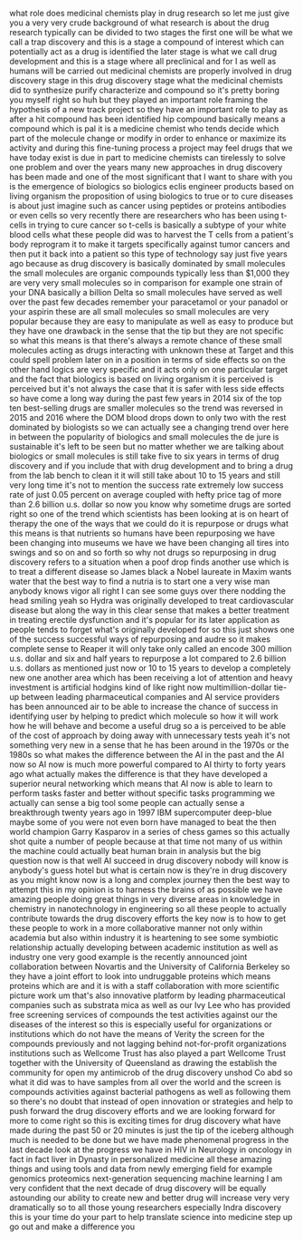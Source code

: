 
what role does medicinal chemists play
in drug research so let me just give you
a very very crude background of what
research is about the drug research
typically can be divided to two stages
the first one will be what we call a
trap discovery and this is a stage a
compound of interest which can
potentially act as a drug is identified
the later stage is what we call drug
development and this is a stage where
all preclinical and for I as well as
humans will be carried out medicinal
chemists are properly involved in drug
discovery stage in this drug discovery
stage what the medicinal chemists did to
synthesize purify characterize and
compound so it&#39;s pretty boring you
myself
right so huh but they played an
important role framing the hypothesis of
a new track project so they have an
important role to play as after a hit
compound has been identified hip
compound basically means a compound
which is pal
it is a medicine chemist who tends
decide which part of the molecule change
or modify in order to enhance or
maximize its activity and during this
fine-tuning process a project may feel
drugs that we have today exist is due in
part to medicine chemists can tirelessly
to solve one problem and over the years
many new approaches in drug discovery
has been made and one of the most
significant that I want to share with
you is the emergence of biologics so
biologics
eclis engineer products based on living
organism the proposition of using
biologics to true or to cure diseases is
about just imagine such as cancer using
peptides or proteins antibodies or even
cells so very recently there are
researchers who has been using t-cells
in trying to cure cancer
so t-cells is basically a subtype of
your white blood cells what these people
did was to harvest the T cells from a
patient&#39;s body reprogram it to make it
targets specifically against tumor
cancers and then put it back into a
patient so this type of technology say
just five years ago because as drug
discovery is basically dominated by
small molecules the small molecules are
organic compounds typically less than
$1,000 they are very very small
molecules so in comparison for example
one strain of your DNA basically a
billion Delta so small molecules have
served as well over the past few decades
remember your paracetamol
or your panadol or your aspirin these
are all small molecules so small
molecules are very popular because they
are easy to manipulate as well as easy
to produce but they have one drawback in
the sense that the tip but they are not
specific so what this means is that
there&#39;s always a remote chance of these
small molecules acting as drugs
interacting with unknown these
at Target and this could spell problem
later on in a position in terms of side
effects so on the other hand logics are
very specific and it acts only on one
particular target and the fact that
biologics is based on living organism it
is perceived is perceived but it&#39;s not
always the case that it is safer with
less side effects so have come a long
way during the past few years in 2014
six of the top ten best-selling drugs
are smaller molecules so the trend was
reversed in 2015 and 2016 where the DOM
blood drops down to only two with the
rest dominated by biologists so we can
actually see a changing trend over here
in between the popularity of biologics
and small molecules the de jure is
sustainable it&#39;s left to be seen but no
matter whether we are talking about
biologics or small molecules is still
take five to six years in terms of drug
discovery and if you include that with
drug development and to bring a drug
from the lab bench to clean it it will
still take about 10 to 15 years and
still very long time it&#39;s not to mention
the success rate extremely low success
rate of just 0.05 percent on average
coupled with hefty price tag of more
than 2.6 billion u.s. dollar
so now you know why sometime drugs are
sorted right so one of the trend which
scientists has been looking at is on
heart of therapy the one of the ways
that we could do it is repurpose or
drugs what this means is that
nutrients so humans have been
repurposing we have been changing into
museums we have we have been changing
all tires into swings and so on and so
forth so why not drugs
so repurposing in drug discovery refers
to a situation when a poof drop finds
another use which is to treat a
different disease so James black a Nobel
laureate in Maxim wants water that the
best way to find a nutria is to start
one a very wise man anybody knows vigor
all right I can see some guys over there
nodding the head smiling yeah so Hydra
was originally developed to treat
cardiovascular disease but along the way
in this clear sense that makes a better
treatment in treating erectile
dysfunction and it&#39;s popular for its
later application as people tends to
forget what&#39;s originally developed for
so this just shows one of the success
successful ways of repurposing and audre
so it makes complete sense to Reaper it
will only take only called an encode 300
million u.s. dollar and six and half
years to repurpose a lot compared to 2.6
billion u.s. dollars as mentioned just
now or 10 to 15 years to develop a
completely new one another area which
has been receiving a lot of attention
and heavy investment is artificial
hodgins kind of like right now
multimillion-dollar tie-up between
leading pharmaceutical companies and AI
service providers has been announced air
to be able to increase the chance of
success in identifying user by helping
to predict which molecule so how it will
work how he will behave and become a
useful drug so a is perceived to be able
of the cost of approach by doing away
with unnecessary tests yeah it&#39;s not
something very new in a sense that he
has been around in the 1970s or the
1980s so what makes the difference
between the AI in the past and the AI
now so AI now is much more powerful
compared to AI thirty to forty years ago
what actually makes the difference is
that they have developed a superior
neural networking which means that AI
now is able to learn to perform tasks
faster and better without specific tasks
programming we actually can sense a big
tool some people can actually sense a
breakthrough twenty years ago in 1997
IBM supercomputer deep-blue maybe some
of you were not even born have managed
to beat the then world champion Garry
Kasparov in a series of chess games so
this actually shot quite a number of
people because at that time not many of
us within the machine could actually
beat human brain in analysis
but the big question now is that well AI
succeed in drug discovery nobody will
know is anybody&#39;s guess hotel but what
is certain now is they&#39;re in drug
discovery as you might know now is a
long and complex journey then the best
way to attempt this in my opinion is to
harness the brains of as possible we
have amazing people doing great things
in very diverse areas in knowledge in
chemistry in nanotechnology in
engineering so all these people to
actually contribute towards the drug
discovery efforts the key now is to how
to get these people to work in a more
collaborative manner not only within
academia but also within industry it is
heartening to see some symbiotic
relationship actually developing between
academic institution as well as industry
one very good example is the recently
announced joint collaboration between
Novartis and the University of
California Berkeley so they have a joint
effort to look into undruggable proteins
which means proteins which are and it is
with a staff collaboration with more
scientific picture
work um that&#39;s also innovative platform
by leading pharmaceutical companies such
as substrata mica as well as our Ivy Lee
who has provided free screening services
of compounds the test activities against
our the diseases of the interest so this
is especially useful for organizations
or institutions which do not have the
means of Verity the screen for the
compounds previously and not lagging
behind not-for-profit organizations
institutions such as
Wellcome Trust has also played a part
Wellcome Trust together with the
University of Queensland as drawing the
establish the community for open my
antimicrob of the drug discovery unshod
Co abd so what it did was to have
samples from all over the world and the
screen is compounds activities against
bacterial pathogens as well as following
them so there&#39;s no doubt that instead of
open innovation or strategies and help
to push forward the drug discovery
efforts and we are looking forward for
more to come right so this is exciting
times for drug discovery what have made
during the past 50 or 20 minutes is just
the tip of the iceberg
although much is needed to be done but
we have made phenomenal progress in the
last decade look at the progress we have
in HIV in Neurology in oncology in fact
in fact liver in Dynasty in personalized
medicine all these amazing things and
using tools and data from newly emerging
field for example genomics proteomics
next-generation sequencing machine
learning I am very confident that the
next decade of drug discovery will be
equally astounding our ability to create
new and better drug will increase very
very dramatically so to all those young
researchers especially Indra discovery
this is your time do your part to help
translate science into medicine
step up go out and make a difference
you
